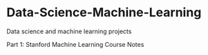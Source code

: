 # Data-Science-Machine-Learning
Data science and machine learning projects

Part 1: Stanford Machine Learning Course Notes
